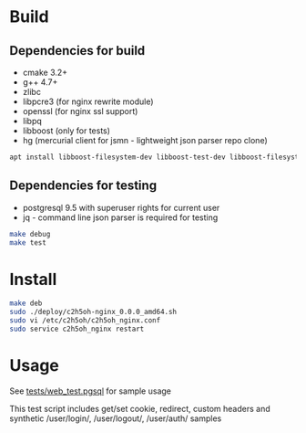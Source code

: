 Build
=====

Dependencies for build
----------------------

* cmake 3.2+
* g++ 4.7+
* zlibc 
* libpcre3 (for nginx rewrite module)
* openssl (for nginx ssl support)
* libpq 
* libboost (only for tests) 
* hg (mercurial client for jsmn - lightweight json parser repo clone) 

```sh
apt install libboost-filesystem-dev libboost-test-dev libboost-filesystem-dev zlib1g-dev mercurial libpq-dev gcc-9 g++-9 libpcre3-dev libgd-dev
```

Dependencies for testing
------------------------

* postgresql 9.5 with superuser rights for current user 
* jq - command line json parser is required for testing

```sh
make debug
make test
```

Install
================

```sh
make deb
sudo ./deploy/c2h5oh-nginx_0.0.0_amd64.sh
sudo vi /etc/c2h5oh/c2h5oh_nginx.conf
sudo service c2h5oh_nginx restart
```

Usage
=====

See [tests/web_test.pgsql](tests/web_test.pgsql) for sample usage

This test script includes get/set cookie, redirect, custom headers and synthetic /user/login/, /user/logout/, /user/auth/ samples
